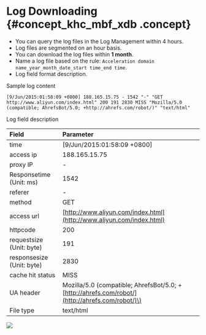 # Log Downloading {#concept_khc_mbf_xdb .concept}

-   You can query the log files in the Log Management within 4 hours.
-   Log files are segmented on an hour basis.
-   You can download the log files within **1 month**.
-   Name a log file based on the rule: `Acceleration domain name_year_month_date_start time_end time`.
-   Log field format description.

Sample log content

```
[9/Jun/2015:01:58:09 +0800] 188.165.15.75 - 1542 "-" "GET http://www.aliyun.com/index.html" 200 191 2830 MISS "Mozilla/5.0 (compatible; AhrefsBot/5.0; +http://ahrefs.com/robot/)" "text/html"
```

Log field description

|Field|Parameter|
|:----|:--------|
|time|\[9/Jun/2015:01:58:09 +0800\]|
|access ip|188.165.15.75|
|proxy IP|-|
|Responsetime \(Unit: ms\)|1542|
|referer|-|
|method|GET|
|access url|[http://www.aliyun.com/index.html](http://www.aliyun.com/index.html)|
|httpcode|200|
|requestsize \(Unit: byte\)|191|
|responsesize \(Unit: byte\)|2830|
|cache hit status|MISS|
|UA header|Mozilla/5.0 \(compatible; AhrefsBot/5.0; +[http://ahrefs.com/robot/](http://ahrefs.com/robot/)\)|
|File type|text/html|

![](http://static-aliyun-doc.oss-cn-hangzhou.aliyuncs.com/assets/img/5171/15555678753516_en-US.png)

